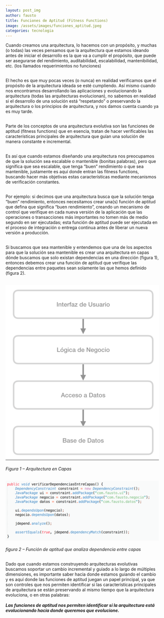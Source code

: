 ```yaml
---
layout: post_img
author: fausto
title: Funciones de Aptitud (Fitness Functions)
image: /assets/images/funciones_aptitud.jpeg
categories: tecnologia
---
```

Cuando creamos una arquitectura, lo hacemos con un propósito, y muchas (o todas) las veces pensamos que la arquitectura que estamos ideando antes de iniciar el desarrollo es la que va a cumplir el propósito, que puede ser asegurarse del rendimiento, auditabilidad, escalabilidad, mantenibilidad, etc. (los llamados requerimientos no funciones)<br/><br/>

El hecho es que muy pocas veces (o nunca) en realidad verificamos que el propósito de la arquitectura ideada se esté cumpliendo. Así mismo cuando nos encontramos desarrollando las aplicaciones y evolucionando la arquitectura (todas las arquitecturas evolucionan), no sabemos en realidad si el desarrollo de una solución está “respetando” o preservando la arquitectura o los principios de arquitectura, y nos damos cuenta cuando ya es muy tarde.<br/><br/>

Parte de los conceptos de una arquitectura evolutiva son las funciones de aptitud (fitness functions) que en esencia, tratan de hacer verificables las características principales de arquitectura que guían una solución de manera constante e incremental.<br/><br/>

Es así que cuando estamos diseñando una arquitectura nos preocupamos de que la solución sea escalable o mantenible (bonitas palabras), pero que significa que sea escalable, que tenga “buen” rendimiento o que sea mantenible, justamente es aquí donde entran las fitness functions, buscando hacer más objetivas estas características mediante mecanismos de verificación constantes.<br/><br/>

Por ejemplo: si decimos que una arquitectura busca que la solución tenga “buen” rendimiento, entonces necesitamos crear una(s) función de aptitud que defina que significa “buen rendimiento”, creando un mecanismo de control que verifique en cada nueva versión de la aplicación que las operaciones o transacciones más importantes no tomen más de medio segundo en ser ejecutadas; esta función de aptitud puede ser ejecutada en el proceso de integración o entrega continua antes de liberar un nueva versión a producción.<br/><br/>

Si buscamos que sea mantenible y entendemos que una de los aspectos para que la solución sea mantenible es crear una arquitectura en capas dónde buscamos que solo existan dependencias en una dirección (figura 1), entonces debemos crear una función de aptitud que verifique las dependencias entre paquetes sean solamente las que hemos definido (figura 2).<br/><br/>

![Arquitectura Capas!](/assets/images/arquitecturacapas.jpg)<br/><br/>
*Figura 1 –  Arquitectura en Capas*<br/><br/>


![Función de aptitud que analiza dependencia entre capas!](/assets/images/funcionaptitud.jpg)<br/><br/>
*figura 2 – Función de aptitud que analiza dependencia entre capas*<br/><br/>

Dado que cuando estamos construyendo arquitecturas evolutivas buscamos soportar un cambio incremental y guiado a lo largo de múltiples dimensiones, es importante saber hacia donde estamos guiando el cambio y es aquí donde las funciones de aptitud juegan un papel principal, ya que son controles que nos permiten identificar si las características principales de arquitectura se están preservando al mismo tiempo que la arquitectura evoluciona, o en otras palabras: <br/><br/> ***Las funciones de aptitud nos permiten identificar si la arquitectura está evolucionando hacia donde queremos que evolucione.***